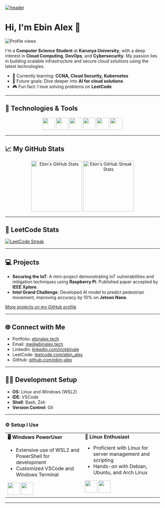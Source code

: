 [![header](https://github.com/ebin-alex/banner.png)](https://ebinalex.tech)

# Hi, I'm Ebin Alex 👋

![Profile views](https://komarev.com/ghpvc/?username=ebin-alex&label=Profile%20views&color=blueviolet&style=flat)

I'm a **Computer Science Student** at **Karunya University**, with a deep interest in **Cloud Computing**, **DevOps**, and **Cybersecurity**. My passion lies in building scalable infrastructure and secure cloud solutions using the latest technologies.

- 🌱 Currently learning: **CCNA, Cloud Security, Kubernetes**
- 🎯 Future goals: Dive deeper into **AI for cloud solutions**
- 🎮 Fun fact: I love solving problems on **LeetCode**

---

## 🔧 Technologies & Tools

<div align="center">
<code><img height="40" src="https://www.vectorlogo.zone/logos/python/python-ar21.svg"></code>
<code><img height="40" src="https://www.vectorlogo.zone/logos/docker/docker-ar21.svg"></code>
<code><img height="40" src="https://www.vectorlogo.zone/logos/kubernetes/kubernetes-ar21.svg"></code>
<code><img height="40" src="https://www.vectorlogo.zone/logos/amazon_aws/amazon_aws-ar21.svg"></code>
<code><img height="40" src="https://www.vectorlogo.zone/logos/terraformio/terraformio-ar21.svg"></code>
<code><img height="40" src="https://www.vectorlogo.zone/logos/linux/linux-ar21.svg"></code>
</div>

---

## 📈 My GitHub Stats

<div align="center">
  <img height="165" src="https://github-readme-stats.vercel.app/api?username=ebin-alex&theme=tokyonight&show_icons=true&hide_border=true&count_private=true" alt="Ebin's GitHub Stats" />
  <img height="165" src="https://github-readme-streak-stats.herokuapp.com/?user=ebin-alex&theme=tokyonight&hide_border=true" alt="Ebin's GitHub Streak Stats" />
</div>

---

## 🎯 LeetCode Stats

[![LeetCode Streak](https://leetcard.jacoblin.cool/ebin_alex?theme=light&ext=heatmap)](https://leetcode.com/ebin_alex)

---

## 💻 Projects

- **Securing the IoT**: A mini-project demonstrating IoT vulnerabilities and mitigation techniques using **Raspberry Pi**. Published paper accepted by **IEEE Xplore**.
- **Intel Grand Challenge**: Developed AI model to predict pedestrian movement, improving accuracy by 10% on **Jetson Nano**.
  
[More projects on my GitHub profile](https://github.com/ebin-alex)

---

## 🌐 Connect with Me

- Portfolio: [ebinalex.tech](https://www.ebinalex.tech)
- Email: [me@ebinalex.tech](mailto:me@ebinalex.tech)
- LinkedIn: [linkedin.com/in/ebinale](https://www.linkedin.com/in/ebinale)
- LeetCode: [leetcode.com/ebin_alex](https://leetcode.com/ebin_alex)
- GitHub: [github.com/ebin-alex](https://github.com/ebin-alex)

---

## 🧑‍💻 Development Setup

- **OS**: Linux and Windows (WSL2)
- **IDE**: VSCode
- **Shell**: Bash, Zsh
- **Version Control**: Git

---

### ⚙️ Setup I Use

<div align="center">
<table>
  <tr>
    <td valign="top" width="50%">
      <b>🖥️ Windows PowerUser</b>
      <ul>
        <li>Extensive use of WSL2 and PowerShell for development</li>
        <li>Customized VSCode and Windows Terminal</li>
      </ul>
      <img height="40" src="https://www.vectorlogo.zone/logos/microsoft/microsoft-ar21.svg">
      <img height="40" src="https://www.vectorlogo.zone/logos/visualstudio_code/visualstudio_code-ar21.svg">
    </td>
    <td valign="top" width="50%">
      <b>🐧 Linux Enthusiast</b>
      <ul>
        <li>Proficient with Linux for server management and scripting</li>
        <li>Hands-on with Debian, Ubuntu, and Arch Linux</li>
      </ul>
      <img height="40" src="https://www.vectorlogo.zone/logos/ubuntu/ubuntu-ar21.svg">
      <img height="40" src="https://www.vectorlogo.zone/logos/debian/debian-ar21.svg">
    </td>
  </tr>
</table>
</div>

---

